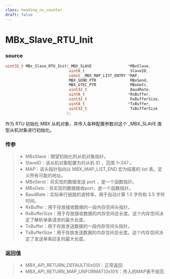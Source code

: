 ```yaml
---
class: heading_no_counter
draft: false
---
```


# MBx_Slave_RTU_Init

### source

```c
uint32_t MBx_Slave_RTU_Init(_MBX_SLAVE                *MBxSlave, 
                            uint8_t                    SlaveID,
                            const _MBX_MAP_LIST_ENTRY *MAP,
                            MBX_SEND_PTR               MBxSend,
                            MBX_GTEC_PTR               MBxGetc,
                            uint32_t                   BaudRate,
                            uint8_t                   *RxBuffer,
                            uint32_t                   RxBufferSize,
                            uint8_t                   *TxBuffer,
                            uint32_t                   TxBufferSize
                           );
```

作为 RTU 初始化 MBX 从机对象，并传入各种配置参数对这个 _MBX_SLAVE 类型从机对象进行初始化。

### 传参

> - MBxSlave：期望初始化的从机对象指针。
> - SlaveID：该从机对象配置为的从机 ID ，范围 1~247 。
> - MAP：该头指针指向以 MBX_MAP_LIST_END 宏为结尾的 list 表。定义所有可能的地址。
> - MBxSend：另实现的数据发送 port ，是一个函数指针。
> - MBxGetc：另实现的数据接收port，是一个函数指针。
> - BaudRate：实际串行链路的波特率，用于自动计算 1.5 字符和 3.5 字符时间。
> - RxBuffer：用于存放接收数据的一段内存空间头指针。
> - RxBufferSize：用于存放接收数据的内存空间总长度。这个内存空间决定了解析单条请求的最大长度。
> - TxBuffer：用于存放发送数据的一段内存空间头指针。
> - TxBufferSize：用于存放发送数据的内存空间总长度。这个内存空间决定了发送单条回复的最大长度。

### 返回值

> - MBX_API_RETURN_DEFAULT(0x00)：正常返回
> - MBX_API_RETURN_MAP_UNFORMAT(0x101)：传入的MAP表不规范
